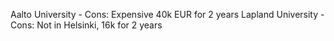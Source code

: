 Aalto University - Cons: Expensive 40k EUR for 2 years
Lapland University - Cons: Not in Helsinki, 16k for 2 years